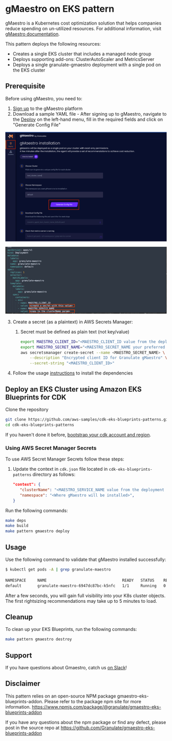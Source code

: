 # gMaestro on EKS pattern

gMaestro is a Kubernetes cost optimization solution that helps companies reduce spending on un-utilized resources.
For additional information, visit [gMaestro documentation](https://gmaestro.gitbook.io/gmaestro-docs/).


This pattern deploys the following resources:
- Creates a single EKS cluster that includes a managed node group
- Deploys supporting add-ons: ClusterAutoScaler and MetricsServer
- Deploys a single granulate-gmaestro deployment with a single pod on the EKS cluster


## Prerequisite 
Before using gMaestro, you need to:
1. [Sign up](https://app.granulate.io/gMaestroSignup) to the gMaestro platform
2. Download a sample YAML file - After signing up to gMaestro, navigate to the [Deploy](https://app.granulate.io/deploy) on the left-hand menu, fill in the required fields and click on "Generate Config File" 

![GmaestroGenerateConfigFile](images/gmaestro-generate-config-file.png)

![GmaestroConfigFile](images/gmaestro-config-file.png)

3. Create a secret (as a plaintext) in AWS Secrets Manager:
   1. Secret must be defined as plain text (not key/value)
      ```bash
      export MAESTRO_CLIENT_ID="<MAESTRO_CLIENT_ID value from the deployment section in the downloaded config file>"
      export MAESTRO_SECRET_NAME="<MAESTRO_SECRET_NAME your preferred secret name>"
      aws secretsmanager create-secret --name <MAESTRO_SECRET_NAME> \
          --description "Encrypted client ID for Granulate gMaestro" \
          --secret-string "<MAESTRO_CLIENT_ID>"
      ```

4. Follow the usage [instructions](../../README.md#usage) to install the dependencies
   
## Deploy an EKS Cluster using Amazon EKS Blueprints for CDK

Clone the repository

```sh
git clone https://github.com/aws-samples/cdk-eks-blueprints-patterns.git
cd cdk-eks-blueprints-patterns
```

If you haven't done it before, [bootstrap your cdk account and region](https://docs.aws.amazon.com/cdk/v2/guide/bootstrapping.html).

### Using AWS Secret Manager Secrets
To use AWS Secret Manager Secrets follow these steps:

1. Update the context in `cdk.json` file located in `cdk-eks-blueprints-patterns` directory as follows:
     ```json
    "context": {
        "clusterName": "<MAESTRO_SERVICE_NAME value from the deployment section in the downloaded config file>",
        "namespace": "<Where gMaestro will be installed>",  
    }
    ```

Run the following commands:

```sh
make deps
make build
make pattern gmaestro deploy
```

## Usage

Use the following command to validate that gMaestro installed successfully:

```bash
$ kubectl get pods -A | grep granulate-maestro

NAMESPACE     NAME                                 READY   STATUS    RESTARTS   AGE
default       granulate-maestro-6947dc87bc-k5nfc   1/1     Running   0          11m
```

After a few seconds, you will gain full visibility into your K8s cluster objects.
The first rightsizing recommendations may take up to 5 minutes to load.


## Cleanup

To clean up your EKS Blueprints, run the following commands:

```sh
make pattern gmaestro destroy
```

## Support

If you have questions about Gmaestro, catch us [on Slack](https://granulatecommunity.slack.com/archives/C03RK0HN2TU)!

## Disclaimer

This pattern relies on an open-source NPM package gmaestro-eks-blueprints-addon. Please refer to the package npm site for more information.
<https://www.npmjs.com/package/@granulate/gmaestro-eks-blueprints-addon>

If you have any questions about the npm package or find any defect, please post in the source repo at 
<https://github.com/Granulate/gmaestro-eks-blueprints-addon>
